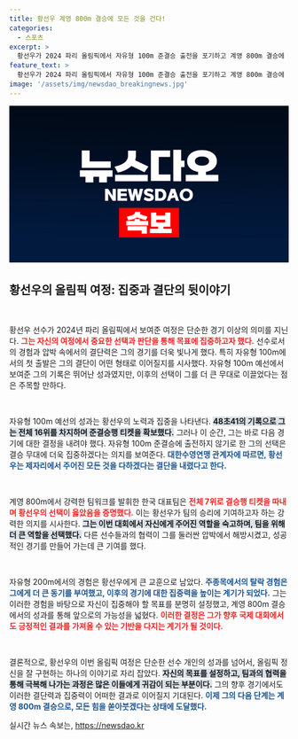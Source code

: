 ```yaml
---
title: 황선우 계영 800m 결승에 모든 것을 건다!
categories:
  - 스포츠
excerpt: >
  황선우가 2024 파리 올림픽에서 자유형 100m 준결승 출전을 포기하고 계영 800m 결승에 집중하기로 결정했다. 결정적인 선택이 될 그의 경기에 관심이 쏠린다!
feature_text: >
  황선우가 2024 파리 올림픽에서 자유형 100m 준결승 출전을 포기하고 계영 800m 결승에 집중하기로 결정했다. 결정적인 선택이 될 그의 경기에 관심이 쏠린다!
image: '/assets/img/newsdao_breakingnews.jpg'
---
```


<p><img src="/assets/img/newsdao_breakingnews.jpg" alt="ranknews 속보" /></p>

<h2>황선우의 올림픽 여정: 집중과 결단의 뒷이야기</h2>

<p data-ke-size="size16">&nbsp;</p>

<p>황선우 선수가 2024년 파리 올림픽에서 보여준 여정은 단순한 경기 이상의 의미를 지닌다. <b><span style="color: #ee2323;">그는 자신의 여정에서 중요한 선택과 판단을 통해 목표에 집중하고자 했다.</span></b> 선수로서의 경험과 압박 속에서의 결단력은 그의 경기를 더욱 빛나게 했다. 특히 자유형 100m에서의 첫 출발은 그의 결단이 어떤 형태로 이어질지를 시사했다. 자유형 100m 예선에서 보여준 그의 기록은 뛰어난 성과였지만, 이후의 선택이 그를 더 큰 무대로 이끌었다는 점은 주목할 만하다. </p>

<p data-ke-size="size16">&nbsp;</p>

<p>자유형 100m 예선의 성과는 황선우의 노력과 집중을 나타낸다. <b><span style="background-color: #21538527;">48초41의 기록으로 그는 전체 16위를 차지하며 준결승행 티켓을 확보했다.</span></b> 그러나 이 순간, 그는 바로 다음 경기에 대한 결정을 내려야 했다. 자유형 100m 준결승에 출전하지 않기로 한 그의 선택은 결승 무대에 더욱 집중하겠다는 의지를 보여준다. <b><span style="color: #1a5490;">대한수영연맹 관계자에 따르면, 황선우는 제자리에서 주어진 모든 것을 다하겠다는 결단을 내렸다고 한다.</span></b></p>

<p data-ke-size="size16">&nbsp;</p>

<p>계영 800m에서 강력한 팀워크를 발휘한 한국 대표팀은 <b><span style="color: #ee2323;">전체 7위로 결승행 티켓을 따내며 황선우의 선택이 옳았음을 증명했다.</span></b> 이는 황선우가 팀의 승리에 기여하고자 하는 강력한 의지를 시사한다. <b><span style="background-color: #21538527;">그는 이번 대회에서 자신에게 주어진 역할을 숙고하며, 팀을 위해 더 큰 역할을 선택했다.</span></b> 다른 선수들과의 협력이 그를 둘러싼 압박에서 해방시켰고, 성공적인 경기를 만들어 가는데 큰 기여를 했다.</p>

<p data-ke-size="size16">&nbsp;</p>

<p>자유형 200m에서의 경험은 황선우에게 큰 교훈으로 남았다. <b><span style="color: #1a5490;">주종목에서의 탈락 경험은 그에게 더 큰 동기를 부여했고, 이후의 경기에 대한 집중력을 높이는 계기가 되었다.</span></b> 그는 이러한 경험을 바탕으로 자신이 집중해야 할 목표를 분명히 설정했고, 계영 800m 결승에서의 성과를 통해 앞으로의 가능성을 넓혔다. <b><span style="color: #ee2323;">이러한 결정은 그가 향후 국제 대회에서도 긍정적인 결과를 가져올 수 있는 기반을 다지는 계기가 될 것이다.</span></b></p>

<p data-ke-size="size16">&nbsp;</p>

<p>결론적으로, 황선우의 이번 올림픽 여정은 단순한 선수 개인의 성과를 넘어서, 올림픽 정신을 잘 구현하는 하나의 이야기로 자리 잡았다. <b><span style="background-color: #21538527;">자신의 목표를 설정하고, 팀과의 협력을 통해 극복해 나가는 과정은 많은 이들에게 귀감이 되는 부분이다.</span></b> 그의 향후 경기에서도 이러한 결단력과 집중력이 어떠한 결과로 이어질지 기대된다. <b><span style="color: #1a5490;">이제 그의 다음 단계는 계영 800m 결승으로, 모든 힘을 쏟아붓겠다는 상태에 도달했다.</span></b></p>
실시간 뉴스 속보는, <a href="https://newsdao.kr" rel="dofollow">https://newsdao.kr</a>


